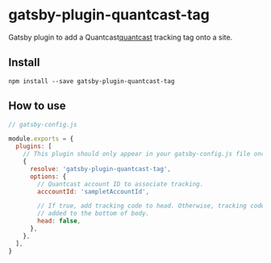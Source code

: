 # gatsby-plugin-quantcast-tag

Gatsby plugin to add a Quantcast[quantcast] tracking tag onto a site.

## Install

`npm install --save gatsby-plugin-quantcast-tag`

## How to use

```js
// gatsby-config.js

module.exports = {
  plugins: [
    // This plugin should only appear in your gatsby-config.js file once.
    {
      resolve: 'gatsby-plugin-quantcast-tag',
      options: {
        // Quantcast account ID to associate tracking.
        acccountId: 'sampletAccountId',

        // If true, add tracking code to head. Otherwise, tracking code is
        // added to the bottom of body.
        head: false,
      },
    },
  ],
}
```

[quantcast]: https://www.quantcast.com/
